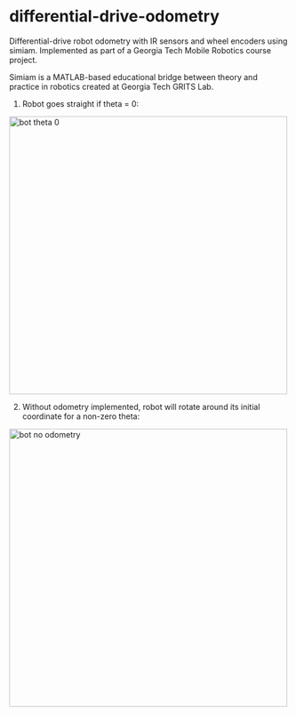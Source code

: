 # differential-drive-odometry
Differential-drive robot odometry with IR sensors and wheel encoders using simiam. Implemented as part of a Georgia Tech Mobile Robotics course project.

Simiam is a MATLAB-based educational bridge between theory and practice in robotics created at Georgia Tech GRITS Lab.


1) Robot goes straight if theta = 0:
<img src="https://github.com/Salman-H/differential-drive-odometry/blob/master/figures/Inked1_bot_theta_0_LI.jpg" alt="bot theta 0" width="500">


2) Without odometry implemented, robot will rotate around its initial coordinate for a non-zero theta:
<img src="https://github.com/Salman-H/differential-drive-odometry/blob/master/figures/Inked2_bot_theta_45_no_odometry_LI.jpg" alt="bot no odometry" width="500">